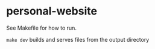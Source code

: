 # personal-website

See Makefile for how to run.

`make dev` builds and serves files from the output directory
